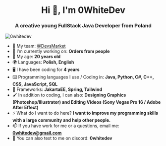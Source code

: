 <h1 align="center">Hi 👋, I'm 0WhiteDev</h1>
<h3 align="center">A creative young FullStack Java Developer from Poland</h3>

<p align="left"> <img src="https://komarev.com/ghpvc/?username=0whitedev&label=Profile%20views&color=0e75b6&style=flat" alt="0whitedev" /> </p>

- 💎 My team: [@DevsMarket](https://github.com/DEVS-MARKET)
- 🔭 I’m currently working on: **Orders from people**
- 🔞 My age: **20 years old**
- 🌍 Languages: **Polish, English**
- 🖥️ I have been coding for **4 years**
- ⌨️ Programming languages I use / Coding in: **Java, Python, C#, C++, CSS, JavaScript, SQL**
- 🎲 Frameworks: **JakartaEE, Spring, Tailwind**
- 🖌️ In addition to coding, I can also: **Designing Graphics (Photoshop/Illustrator) and Editing Videos (Sony Vegas Pro 16 / Adobe After Effect)**
- ⚡️ What do I want to do here? **I want to improve my programming skills with a large community and help other people.**
- 📫 If you have work for me or a questions, email me: **0whitedev@gmail.com**
- 👾 You can also text to me on discord: **0whitedev**
